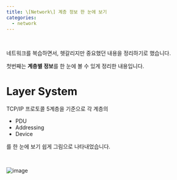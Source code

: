 ```yaml
---
title: \[Network\] 계층 정보 한 눈에 보기
categories:
  - network
---
```


<br>



네트워크를 복습하면서, 헷갈리지만 중요했던 내용을 정리하기로 했습니다.

첫번째는 **계층별 정보**를 한 눈에 볼 수 있게 정리한 내용입니다.

 

# Layer System

TCP/IP 프로토콜 5계층을 기준으로 각 계층의

- PDU
- Addressing
- Device

를 한 눈에 보기 쉽게 그림으로 나타내었습니다.



<br>

![image](https://user-images.githubusercontent.com/42775225/106452477-4a24da80-64cb-11eb-92f5-2ffc994df012.png)



<br><br><br><br><br><br>



